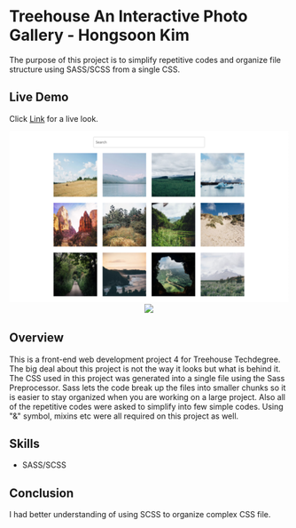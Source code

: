 # Treehouse An Interactive Photo Gallery - Hongsoon Kim
<p>The purpose of this project is to simplify repetitive codes and organize file structure using SASS/SCSS from a single CSS.</p>

## Live Demo
Click [Link](https://hkim2979.github.io/project_5/) for a live look.

<p align="center">
  <img src="https://github.com/hkim2979/treehouse_project_5_hongsoonkim/blob/main/gallery_mockup.png">
  <img src="https://github.com/hkim2979/treehouse_project_5_hongsoonkim/blob/main/photo_lightbox.png">
</p>

## Overview
This is a front-end web development project 4 for Treehouse Techdegree. The big deal about this project is not the way it looks but what is behind it. The CSS used in this project was generated into a single file using the Sass Preprocessor. Sass lets the code break up the files into smaller chunks so it is easier to stay organized when you are working on a large project. Also all of the repetitive codes were asked to simplify into few simple codes. Using "&" symbol, mixins etc were all required on this project as well.
 
 ## Skills
- SASS/SCSS

## Conclusion
I had better understanding of using SCSS to organize complex CSS file.

 
